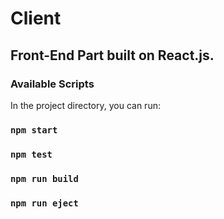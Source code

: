 # Client
## Front-End Part built on React.js.


### Available Scripts

In the project directory, you can run:

### `npm start`


### `npm test`


### `npm run build`


### `npm run eject`
